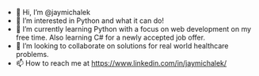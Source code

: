 - 👋 Hi, I’m @jaymichalek
- 👀 I’m interested in Python and what it can do!
- 🌱 I’m currently learning Python with a focus on web development on my free time. Also learning C# for a newly accepted job offer.
- 💞️ I’m looking to collaborate on solutions for real world healthcare problems.
- 📫 How to reach me at https://www.linkedin.com/in/jaymichalek/
<!---
jaymichalek/jaymichalek is a ✨ special ✨ repository because its `README.md` (this file) appears on your GitHub profile.
You can click the Preview link to take a look at your changes.
--->
